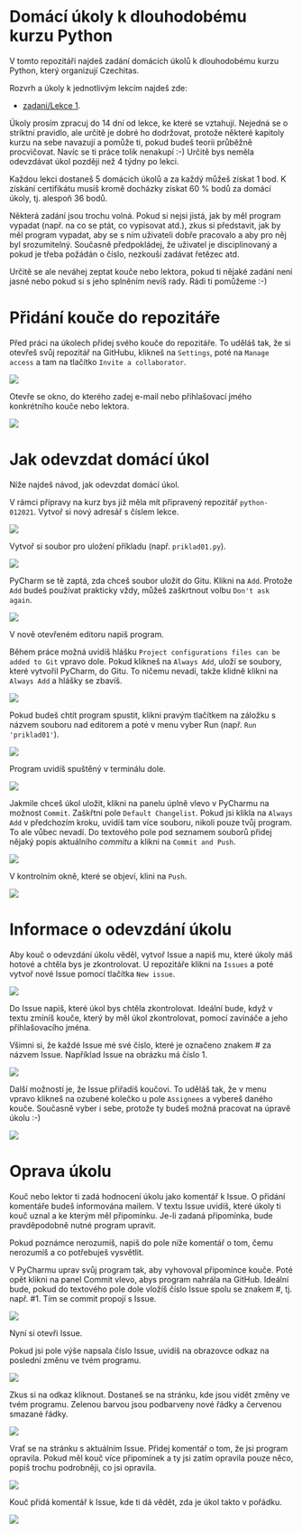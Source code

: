 # Domácí úkoly k dlouhodobému kurzu Python

V tomto repozitáři najdeš zadání domácích úkolů k dlouhodobému kurzu Python, 
který organizují Czechitas.

Rozvrh a úkoly k jednotlivým lekcím najdeš zde:
* [zadani/Lekce 1](zadani/1/lekce.md).

Úkoly prosím zpracuj do 14 dní od lekce, ke které se vztahují. Nejedná se o striktní pravidlo, ale
určitě je dobré ho dodržovat, protože některé kapitoly kurzu na sebe navazují a pomůže ti, pokud budeš teorii
průběžně procvičovat. Navíc se ti práce tolik nenakupí :-) Určitě bys neměla odevzdávat úkol později než 4 týdny po lekci.

Každou lekci dostaneš 5 domácích úkolů a za každý můžeš získat 1 bod. K získání certifikátu musíš kromě docházky získat 60 % bodů
za domácí úkoly, tj. alespoň 36 bodů.

Některá zadání jsou trochu volná. Pokud si nejsi jistá, jak by měl program vypadat (např. na co se ptát, co vypisovat atd.),
zkus si představit, jak by měl program vypadat, aby se s ním uživateli dobře pracovalo a aby pro něj byl srozumitelný.
Současně předpokládej, že uživatel je disciplinovaný a pokud je třeba požádán o číslo, nezkouší zadávat řetězec atd.

Určitě se ale neváhej zeptat kouče nebo lektora, pokud ti nějaké zadání není jasné nebo pokud si s jeho splněním nevíš rady.
Rádi ti pomůžeme :-)

# Přidání kouče do repozitáře

Před práci na úkolech přidej svého kouče do repozitáře. To uděláš tak, že si otevřeš svůj repozitář
na GitHubu, klikneš na `Settings`, poté na `Manage access` a tam na tlačítko `Invite a collaborator`.

![](images/0.png)

Otevře se okno, do kterého zadej e-mail nebo přihlašovací jmého konkrétního kouče nebo lektora.

![](images/0b.png)

# Jak odevzdat domácí úkol

Níže najdeš návod, jak odevzdat domácí úkol.

V rámci přípravy na kurz bys již měla mít připravený repozitář `python-012021`. Vytvoř si nový adresář s číslem lekce.

![](images/1.png)

Vytvoř si soubor pro uložení příkladu (např. `priklad01.py`).

![](images/2.png)

PyCharm se tě zaptá, zda chceš soubor uložit do Gitu. Klikni na `Add`.
Protože `Add` budeš používat prakticky vždy, můžeš zaškrtnout volbu `Don't ask again`.

![](images/3.png)

V nově otevřeném editoru napiš program.

Během práce možná uvidíš hlášku `Project configurations files can be added to Git` vpravo dole.
Pokud klikneš na `Always Add`, uloží se soubory, které vytvořil PyCharm, do Gitu. To ničemu nevadí, takže
klidně klikni na `Always Add` a hlášky se zbavíš.

![](images/4.png)

Pokud budeš chtít program spustit, klikni pravým tlačítkem na záložku s názvem souboru nad
editorem a poté v menu vyber Run (např. `Run 'priklad01'`).

![](images/5.png)

Program uvidíš spuštěný v terminálu dole.

![](images/6.png)

Jakmile chceš úkol uložit, klikni na panelu úplně vlevo v PyCharmu na možnost `Commit`. Zaškřtni
pole `Default Changelist`. Pokud jsi klikla na `Always Add` v předchozím kroku, uvidíš tam více souboru,
nikoli pouze tvůj program. To ale vůbec nevadí. Do textového pole pod seznamem souborů přidej nějaký popis aktuálního
*commitu* a klikni na `Commit and Push`.

![](images/7.png)

V kontrolním okně, které se objeví, klini na `Push`.

![](images/8.png)

# Informace o odevzdání úkolu

Aby kouč o odevzdání úkolu věděl, vytvoř Issue a napiš mu, které úkoly
máš hotové a chtěla bys je zkontrolovat. U repozitáře klikni na `Issues` a poté
vytvoř nové Issue pomocí tlačítka `New issue`.

![](images/9b.png)

Do Issue napiš, které úkol bys chtěla zkontrolovat. Ideální bude, když v textu zmíníš
kouče, který by měl úkol zkontrolovat, pomocí zavináče a jeho přihlašovacího jména.

Všimni si, že každé Issue mé své číslo, které je označeno znakem # za názvem Issue. Například Issue
na obrázku má číslo 1.

![](images/9c.png)

Další možností je, že Issue přiřadíš koučovi. To uděláš tak, že v menu vpravo klikneš na ozubené
kolečko u pole `Assignees` a vybereš daného kouče. Současně vyber i sebe, protože ty budeš možná pracovat na
úpravě úkolu :-)

![](images/9d.png)

# Oprava úkolu

Kouč nebo lektor ti zadá hodnocení úkolu jako  komentář k Issue. O přidání komentáře budeš informována mailem.
V textu Issue uvidíš, které úkoly ti kouč uznal a ke kterým měl připomínku. Je-li zadaná připomínka,
bude pravděpodobně nutné program upravit.

Pokud poznámce nerozumíš, napiš do pole níže komentář o tom, čemu nerozumíš a co potřebuješ vysvětlit.

V PyCharmu uprav svůj program tak, aby vyhovoval připomínce kouče. Poté opět klikni na panel Commit vlevo,
abys program nahrála na GitHub. Ideální bude, pokud do textového pole dole vložíš číslo Issue spolu se znakem #,
tj. např. #1. Tím se commit propojí s Issue.

![](images/10.png)

Nyní si otevři Issue.

Pokud jsi pole výše napsala číslo Issue, uvidíš na obrazovce odkaz na poslední změnu ve tvém programu.

![](images/10b.png)

Zkus si na odkaz kliknout. Dostaneš se na stránku, kde jsou vidět změny ve tvém programu. Zelenou barvou jsou
podbarveny nové řádky a červenou smazané řádky.

![](images/10c.png)

Vrať se na stránku s aktuálním Issue. Přidej komentář o tom, že jsi program opravila. Pokud měl kouč více připomínek a ty jsi
zatím opravila pouze něco, popiš trochu podrobněji, co jsi opravila.

![](images/11.png)

Kouč přidá komentář k Issue, kde ti dá vědět, zda je úkol takto v pořádku.

![](images/12.png)